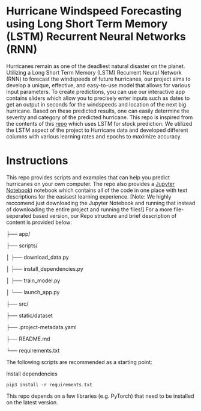 # Hurricane Windspeed Forecasting using Long Short Term Memory (LSTM) Recurrent Neural Networks (RNN)


Hurricanes remain as one of the deadliest natural disaster on the planet. Utilizing a Long Short Term Memory (LSTM) Recurrent Neural Network (RNN) to forecast the windspeeds of future hurricanes, our project aims to develop a unique, effective, and easy-to-use model that allows for various input parameters. To create predictions, you can use our interactive app contains sliders which allow you to precisely enter inputs such as dates to get an output in seconds for the windspeeds and location of the next big hurricane. Based on these predicted results, one can easily determine the severity and category of the predicted hurricane. This repo is inspired from the contents of this [repo](https://github.com/DikshantDulal/SoftServe_QLSTM) which uses LSTM for stock prediction. We utilized the LSTM aspect of the project to Hurricane data and developed different columns with various learning rates and epochs to maximize accuracy. 
# Instructions
This repo provides scripts and examples that can help you predict hurricanes on your own computer. The repo also provides a [Jupyter Notebook](https://github.com/AadiTiwar1/HurricanePredictionUsingLSTM/blob/main/src/HurricanePredictionDraft1%20(3).ipynb)) notebook which contains all of the code in one place with text descriptions for the easisest learning experience. [Note: We highly reccomend just downloading the Jupyter Notebook and running that instead of downloading the entire project and running the files!] For a more file-seperated based version, our Repo structure and brief description of content is provided below:

├── app/


├── scripts/


│   ├── download_data.py


│   ├── install_dependencies.py


│   ├── train_model.py


│   └── launch_app.py


├── src/    


├── static/dataset


├── .project-metadata.yaml


├── README.md


└── requirements.txt


The following scripts are recommended as a starting point:

Install dependencies


``pip3 install -r requirements.txt``


This repo depends on a few libraries (e.g. PyTorch) that need to be installed on the latest version.

